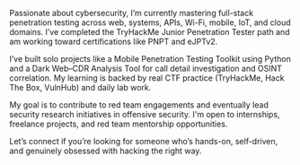 Passionate about cybersecurity, I’m currently mastering full-stack penetration testing across web, systems, APIs, Wi-Fi, mobile, IoT, and cloud domains. I’ve completed the TryHackMe Junior Penetration Tester path and am working toward certifications like PNPT and eJPTv2.

I’ve built solo projects like a Mobile Penetration Testing Toolkit using Python and a Dark Web–CDR Analysis Tool for call detail investigation and OSINT correlation. My learning is backed by real CTF practice (TryHackMe, Hack The Box, VulnHub) and daily lab work.

My goal is to contribute to red team engagements and eventually lead security research initiatives in offensive security. I'm open to internships, freelance projects, and red team mentorship opportunities.

Let’s connect if you’re looking for someone who’s hands-on, self-driven, and genuinely obsessed with hacking the right way.
